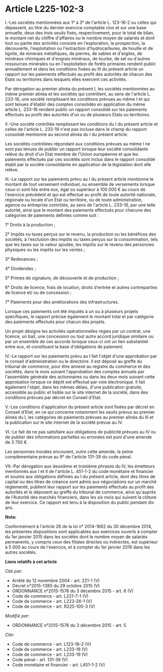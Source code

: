 # Article L225-102-3

I.-Les sociétés mentionnées aux 1° à 3° de l'article L. 123-16-2 ou celles qui dépassent, au titre du dernier exercice
comptable clos et sur une base annuelle, deux des trois seuils fixés, respectivement, pour le total de bilan, le montant net
du chiffre d'affaires ou le nombre moyen de salariés et dont tout ou partie des activités consiste en l'exploration, la
prospection, la découverte, l'exploitation ou l'extraction d'hydrocarbures, de houille et de lignite, de minerais
métalliques, de pierres, de sables et d'argiles, de minéraux chimiques et d'engrais minéraux, de tourbe, de sel ou d'autres
ressources minérales ou en l'exploitation de forêts primaires rendent public annuellement et dans les conditions fixées au
III du présent article un rapport sur les paiements effectués au profit des autorités de chacun des Etats ou territoires dans
lesquels elles exercent ces activités. 

Par dérogation au premier alinéa du présent I, les sociétés mentionnées au même premier alinéa et les sociétés qui
contrôlent, au sens de l'article L. 233-16, une société remplissant les conditions prévues au même I et qui sont tenues
d'établir des comptes consolidés en application du même article L. 233-16 rendent public un rapport consolidé sur les
paiements effectués au profit des autorités d'un ou de plusieurs Etats ou territoires. 

II.-Une société contrôlée remplissant les conditions du I du présent article et celles de l'article L. 233-19 n'est pas
incluse dans le champ du rapport consolidé mentionné au second alinéa du I du présent article. 

Les sociétés contrôlées répondant aux conditions prévues au même I ne sont pas tenues de publier un rapport lorsque leur
société consolidante relève du droit d'un Etat membre de l'Union européenne et que les paiements effectués par ces sociétés
sont inclus dans le rapport consolidé établi par la société consolidante en application de la législation dont elle relève. 

III.-Le rapport sur les paiements prévu au I du présent article mentionne le montant de tout versement individuel, ou
ensemble de versements lorsque ceux-ci sont liés entre eux, égal ou supérieur à 100 000 € au cours de l'exercice précédent et
qui est effectué au profit de toute autorité nationale, régionale ou locale d'un Etat ou territoire, ou de toute
administration, agence ou entreprise contrôlée, au sens de l'article L. 233-16, par une telle autorité, ainsi que le montant
des paiements effectués pour chacune des catégories de paiements définies comme suit : 

1° Droits à la production ; 

2° Impôts ou taxes perçus sur le revenu, la production ou les bénéfices des sociétés, à l'exclusion des impôts ou taxes
perçus sur la consommation, tels que les taxes sur la valeur ajoutée, les impôts sur le revenu des personnes physiques ou les
impôts sur les ventes ; 

3° Redevances ; 

4° Dividendes ; 

5° Primes de signature, de découverte et de production ; 

6° Droits de licence, frais de location, droits d'entrée et autres contreparties de licence et/ ou de concession ; 

7° Paiements pour des améliorations des infrastructures. 

Lorsque ces paiements ont été imputés à un ou à plusieurs projets spécifiques, le rapport précise également le montant total
et par catégorie des paiements effectués pour chacun des projets. 

Un projet désigne les activités opérationnelles régies par un contrat, une licence, un bail, une concession ou tout autre
accord juridique similaire ou par un ensemble de ces accords lorsque ceux-ci ont un lien substantiel entre eux, et
constituant la base d'obligations de paiement. 

IV.-Le rapport sur les paiements prévu au I fait l'objet d'une approbation par le conseil d'administration ou le directoire.
Il est déposé au greffe du tribunal de commerce, pour être annexé au registre du commerce et des sociétés, dans le mois
suivant l'approbation des comptes annuels par l'assemblée générale des actionnaires ou dans les deux mois suivant cette
approbation lorsque ce dépôt est effectué par voie électronique. Il fait également l'objet, dans les mêmes délais, d'une
publication gratuite, accessible au public et lisible sur le site internet de la société, dans des conditions prévues par
décret en Conseil d'Etat. 

V.-Les conditions d'application du présent article sont fixées par décret en Conseil d'Etat, en ce qui concerne notamment les
seuils prévus au premier alinéa du I, les catégories de paiements prévues au premier alinéa du III et la publication sur le
site internet de la société prévue au IV. 

VI.-Le fait de ne pas satisfaire aux obligations de publicité prévues au IV ou de publier des informations partielles ou
erronées est puni d'une amende de 3 750 €. 

Les personnes morales encourent, outre cette amende, la peine complémentaire prévue au 9° de l'article 131-39 du code pénal. 

VII.-Par dérogation aux deuxième et troisième phrases du IV, les émetteurs mentionnés aux I et II de l'article L. 451-1-2 du
code monétaire et financier et soumis aux obligations définies au I du présent article, dont des titres de capital ou des
titres de créance sont admis aux négociations sur un marché réglementé, publient leur rapport sur les paiements effectués au
profit des autorités et le déposent au greffe du tribunal de commerce, ainsi qu'auprès de l'Autorité des marchés financiers,
dans les six mois qui suivent la clôture de leur exercice. Ce rapport est tenu à la disposition du public pendant dix ans.

**Nota:**

Conformément à l'article 26 de la loi n° 2014-1662 du 30 décembre 2014, les présentes dispositions sont applicables aux
exercices ouverts à compter du 1er janvier 2015 dans les sociétés dont le nombre moyen de salariés permanents, y compris ceux
des filiales directes ou indirectes, est supérieur à 5 000 au cours de l'exercice, et à compter du 1er janvier 2016 dans les
autres sociétés.

**Liens relatifs à cet article**

_Cité par_:

  - Arrêté du 12 novembre 2004 - art. 221-1 (V)
  - Décret n°2015-1380 du 29 octobre 2015 (V)
  - ORDONNANCE n°2015-1576 du 3 décembre 2015 - art. 6 (V)
  - Code de commerce - art. L221-7-1 (V)
  - Code de commerce - art. L223-26-1 (V)
  - Code de commerce - art. R225-105-3 (V)

_Modifié par_:

  - ORDONNANCE n°2015-1576 du 3 décembre 2015 - art. 5

_Cite_:

  - Code de commerce - art. L123-16-2 (V)
  - Code de commerce - art. L233-16 (V)
  - Code de commerce - art. L233-19 (V)
  - Code pénal - art. 131-39 (V)
  - Code monétaire et financier - art. L451-1-2 (V)
